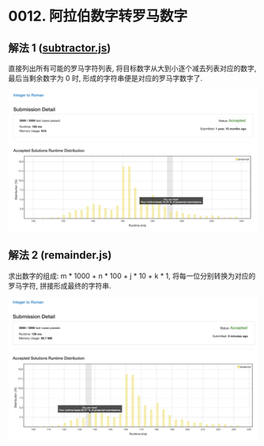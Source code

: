 # 0012. 阿拉伯数字转罗马数字

## 解法 1 ([subtractor.js](subtractor.js))

直接列出所有可能的罗马字符列表, 将目标数字从大到小逐个减去列表对应的数字, 最后当剩余数字为 0 时, 形成的字符串便是对应的罗马字数字了.

![成绩](assets/subtractor.png)

## 解法 2 (remainder.js)

求出数字的组成: m * 1000 + n * 100 + j * 10 + k * 1, 将每一位分别转换为对应的罗马字符, 拼接形成最终的字符串. 

![成绩](assets/remainder.png)
